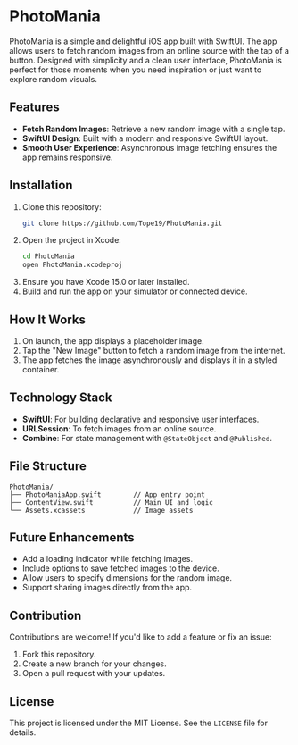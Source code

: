 # PhotoMania

PhotoMania is a simple and delightful iOS app built with SwiftUI. The app allows users to fetch random images from an online source with the tap of a button. Designed with simplicity and a clean user interface, PhotoMania is perfect for those moments when you need inspiration or just want to explore random visuals.

## Features

- **Fetch Random Images**: Retrieve a new random image with a single tap.
- **SwiftUI Design**: Built with a modern and responsive SwiftUI layout.
- **Smooth User Experience**: Asynchronous image fetching ensures the app remains responsive.


## Installation

1. Clone this repository:
   ```bash
   git clone https://github.com/Tope19/PhotoMania.git
   ```
2. Open the project in Xcode:
   ```bash
   cd PhotoMania
   open PhotoMania.xcodeproj
   ```
3. Ensure you have Xcode 15.0 or later installed.
4. Build and run the app on your simulator or connected device.

## How It Works

1. On launch, the app displays a placeholder image.
2. Tap the "New Image" button to fetch a random image from the internet.
3. The app fetches the image asynchronously and displays it in a styled container.

## Technology Stack

- **SwiftUI**: For building declarative and responsive user interfaces.
- **URLSession**: To fetch images from an online source.
- **Combine**: For state management with `@StateObject` and `@Published`.

## File Structure

```
PhotoMania/
├── PhotoManiaApp.swift        // App entry point
├── ContentView.swift          // Main UI and logic
└── Assets.xcassets            // Image assets
```

## Future Enhancements

- Add a loading indicator while fetching images.
- Include options to save fetched images to the device.
- Allow users to specify dimensions for the random image.
- Support sharing images directly from the app.

## Contribution

Contributions are welcome! If you'd like to add a feature or fix an issue:

1. Fork this repository.
2. Create a new branch for your changes.
3. Open a pull request with your updates.

## License

This project is licensed under the MIT License. See the `LICENSE` file for details.
